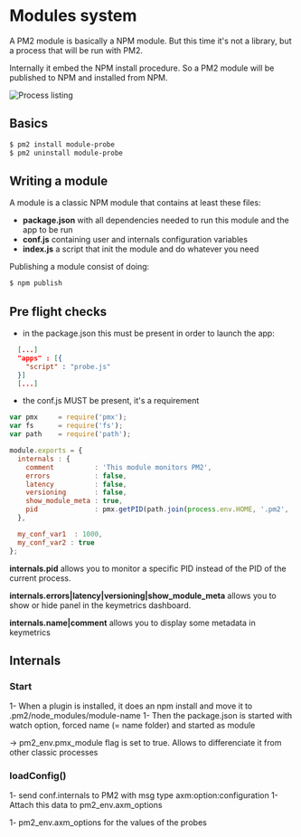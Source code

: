 
# Modules system

A PM2 module is basically a NPM module. But this time it's not a library, but a process that will be run with PM2.

Internally it embed the NPM install procedure. So a PM2 module will be published to NPM and installed from NPM.

![Process listing](https://github.com/unitech/pm2/raw/poc-plugin/pres/pm2-module.png)

## Basics

```bash
$ pm2 install module-probe
$ pm2 uninstall module-probe
```

## Writing a module

A module is a classic NPM module that contains at least these files:
- **package.json** with all dependencies needed to run this module and the app to be run
- **conf.js** containing user and internals configuration variables
- **index.js** a script that init the module and do whatever you need

Publishing a module consist of doing:

```bash
$ npm publish
```

## Pre flight checks

- in the package.json this must be present in order to launch the app:

```json
  [...]
  "apps" : [{
    "script" : "probe.js"
  }]
  [...]
```

- the conf.js MUST be present, it's a requirement

```javascript
var pmx     = require('pmx');
var fs      = require('fs');
var path    = require('path');

module.exports = {
  internals : {
    comment          : 'This module monitors PM2',
    errors           : false,
    latency          : false,
    versioning       : false,
    show_module_meta : true,
    pid              : pmx.getPID(path.join(process.env.HOME, '.pm2', 'pm2.pid'))
  },

  my_conf_var1  : 1000,
  my_conf_var2 : true
};
```

**internals.pid** allows you to monitor a specific PID instead of the PID of the current process.

**internals.errors|latency|versioning|show_module_meta** allows you to show or hide panel in the keymetrics dashboard.

**internals.name|comment** allows you to display some metadata in keymetrics

## Internals

### Start

1- When a plugin is installed, it does an npm install and move it to .pm2/node_modules/module-name
1- Then the package.json is started with watch option, forced name (= name folder) and started as module

-> pm2_env.pmx_module flag is set to true. Allows to differenciate it from other classic processes

### loadConfig()

1- send conf.internals to PM2 with msg type axm:option:configuration
1- Attach this data to pm2_env.axm_options

1- pm2_env.axm_options for the values of the probes
